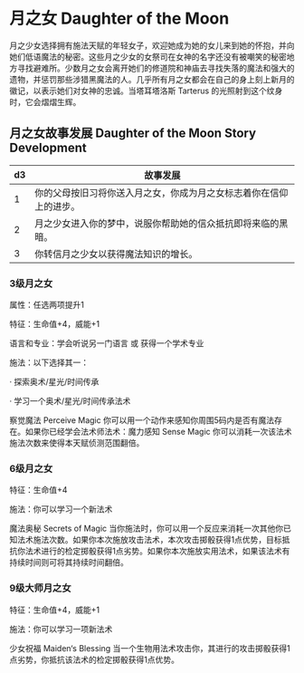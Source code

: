 # 月之女 Daughter of the Moon

月之少女选择拥有施法天赋的年轻女子，欢迎她成为她的女儿来到她的怀抱，并向她们低语魔法的秘密。这些月之少女的女祭司在女神的名字还没有被嘲笑的秘密地方寻找避难所。少数月之女会离开她们的修道院和神庙去寻找失落的魔法和强大的遗物，并惩罚那些涉猎黑魔法的人。几乎所有月之女都会在自己的身上刻上新月的徽记，以表示她们对女神的忠诚。当塔耳塔洛斯
Tarterus 的光照射到这个纹身时，它会熠熠生辉。

## 月之女故事发展 Daughter of the Moon Story Development

<table>
<thead>
<tr class="header">
<th>d3</th>
<th>故事发展</th>
</tr>
</thead>
<tbody>
<tr class="odd">
<td>1</td>
<td>你的父母按旧习将你送入月之女，你成为月之女标志着你在信仰上的进步。</td>
</tr>
<tr class="even">
<td>2</td>
<td>月之少女进入你的梦中，说服你帮助她的信众抵抗即将来临的黑暗。</td>
</tr>
<tr class="odd">
<td>3</td>
<td>你转信月之少女以获得魔法知识的增长。</td>
</tr>
</tbody>
</table>

### 3级月之女

属性：任选两项提升1

特征：生命值+4，威能+1

语言和专业：学会听说另一门语言 或 获得一个学术专业

施法：以下选择其一：

· 探索奥术/星光/时间传承

· 学习一个奥术/星光/时间传承法术

察觉魔法 Perceive Magic
你可以用一个动作来感知你周围5码内是否有魔法存在。如果你已经学会法术师法术：魔力感知
Sense Magic 你可以消耗一次该法术施法次数来使得本天赋侦测范围翻倍。

### 6级月之女

特征：生命值+4

施法：你可以学习一个新法术

魔法奥秘 Secrets of Magic
当你施法时，你可以用一个反应来消耗一次其他你已知法术施法次数。如果你本次施放攻击法术，本次攻击掷骰获得1点优势，目标抵抗你法术进行的检定掷骰获得1点劣势。如果你本次施放实用法术，如果该法术有持续时间则可将其持续时间翻倍。

### 9级大师月之女

特征：生命值+4，威能+1

施法：你可以学习一项新法术

少女祝福 Maiden‘s Blessing
当一个生物用法术攻击你，其进行的攻击掷骰获得1点劣势，你抵抗该法术的检定掷骰获得1点优势。
